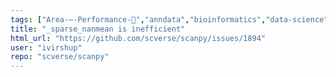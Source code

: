 ```yaml
---
tags: ["Area-–-Performance-🐌","anndata","bioinformatics","data-science","machine-learning","python","scanpy","scverse","transcriptomics","visualize-data"]
title: "_sparse_nanmean is inefficient"
html_url: "https://github.com/scverse/scanpy/issues/1894"
user: "ivirshup"
repo: "scverse/scanpy"
---
```


